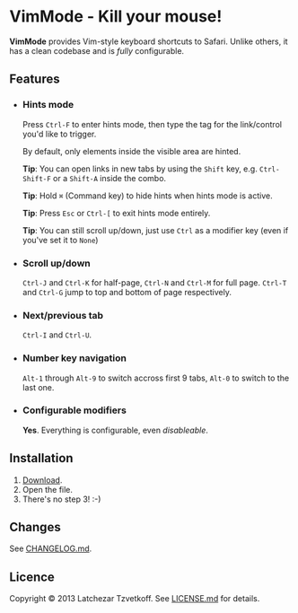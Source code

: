 # VimMode - Kill your mouse!

__VimMode__ provides Vim-style keyboard shortcuts to Safari.
Unlike others, it has a clean codebase and is _fully_ configurable.

## Features

* ### Hints mode
  Press `Ctrl-F` to enter hints mode, then type the tag for the link/control you'd like to trigger.

  By default, only elements inside the visible area are hinted.

  __Tip__: You can open links in new tabs by using the `Shift` key, e.g. `Ctrl-Shift-F` or a `Shift-A` inside the combo.

  __Tip__: Hold `⌘` (Command key) to hide hints when hints mode is active.

  __Tip__: Press `Esc` or `Ctrl-[` to exit hints mode entirely.

  __Tip__: You can still scroll up/down, just use `Ctrl` as a modifier key (even if you've set it to `None`)

* ### Scroll up/down
  `Ctrl-J` and `Ctrl-K` for half-page, `Ctrl-N` and `Ctrl-M` for full page.
  `Ctrl-T` and `Ctrl-G` jump to top and bottom of page respectively.

* ### Next/previous tab
  `Ctrl-I` and `Ctrl-U`.

* ### Number key navigation
  `Alt-1` through `Alt-9` to switch accross first 9 tabs, `Alt-0` to switch to the last one.

* ### Configurable modifiers
  __Yes__. Everything is configurable, even _disableable_.

## Installation
1. [Download](http://tzvetkoff.net/vimmode/dl/1.7/vimmode.safariextz).
2. Open the file.
3. There's no step 3! :-)

## Changes
See [CHANGELOG.md](CHANGELOG.md).

## Licence
Copyright © 2013 Latchezar Tzvetkoff. See [LICENSE.md](LICENSE.md) for details.
